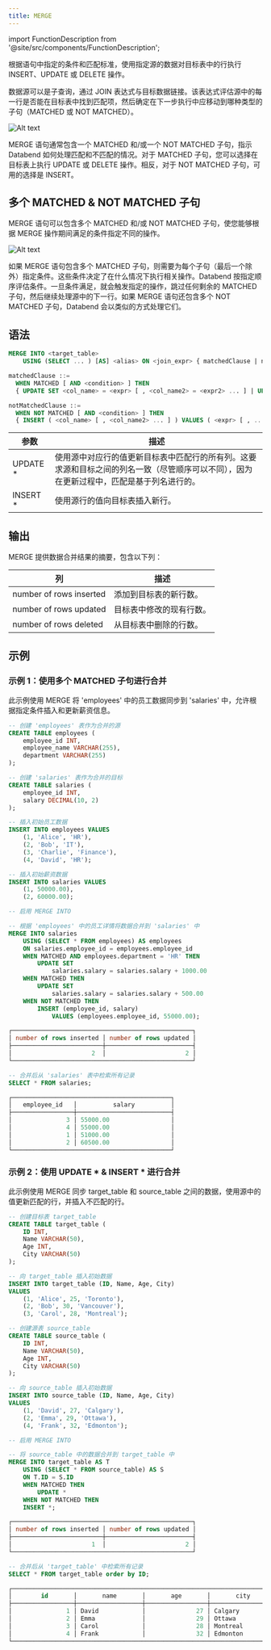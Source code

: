 ```yaml
---
title: MERGE
---
```


import FunctionDescription from '@site/src/components/FunctionDescription';

<FunctionDescription description="引入或更新于：v1.2.241"/>

根据语句中指定的条件和匹配标准，使用指定源的数据对目标表中的行执行 INSERT、UPDATE 或 DELETE 操作。

数据源可以是子查询，通过 JOIN 表达式与目标数据链接。该表达式评估源中的每一行是否能在目标表中找到匹配项，然后确定在下一步执行中应移动到哪种类型的子句（MATCHED 或 NOT MATCHED）。

![Alt text](/img/sql/merge-into-single-clause.jpeg)

MERGE 语句通常包含一个 MATCHED 和/或一个 NOT MATCHED 子句，指示 Databend 如何处理匹配和不匹配的情况。对于 MATCHED 子句，您可以选择在目标表上执行 UPDATE 或 DELETE 操作。相反，对于 NOT MATCHED 子句，可用的选择是 INSERT。

## 多个 MATCHED & NOT MATCHED 子句

MERGE 语句可以包含多个 MATCHED 和/或 NOT MATCHED 子句，使您能够根据 MERGE 操作期间满足的条件指定不同的操作。

![Alt text](/img/sql/merge-into-multi-clause.jpeg)

如果 MERGE 语句包含多个 MATCHED 子句，则需要为每个子句（最后一个除外）指定条件。这些条件决定了在什么情况下执行相关操作。Databend 按指定顺序评估条件。一旦条件满足，就会触发指定的操作，跳过任何剩余的 MATCHED 子句，然后继续处理源中的下一行。如果 MERGE 语句还包含多个 NOT MATCHED 子句，Databend 会以类似的方式处理它们。

## 语法

```sql
MERGE INTO <target_table>
    USING (SELECT ... ) [AS] <alias> ON <join_expr> { matchedClause | notMatchedClause } [ ... ]

matchedClause ::=
  WHEN MATCHED [ AND <condition> ] THEN
  { UPDATE SET <col_name> = <expr> [ , <col_name2> = <expr2> ... ] | UPDATE * | DELETE }

notMatchedClause ::=
  WHEN NOT MATCHED [ AND <condition> ] THEN
  { INSERT ( <col_name> [ , <col_name2> ... ] ) VALUES ( <expr> [ , ... ] ) | INSERT * }
```

| 参数      | 描述                                                                                                                                                                                                                                                                                                   |
| --------- | ------------------------------------------------------------------------------------------------------------------------------------------------------------------------------------------------------------------------------------------------------------------------------------------------------------- |
| UPDATE \* | 使用源中对应行的值更新目标表中匹配行的所有列。这要求源和目标之间的列名一致（尽管顺序可以不同），因为在更新过程中，匹配是基于列名进行的。 |
| INSERT \* | 使用源行的值向目标表插入新行。                                                                                                                                                                                                                                      |

## 输出

MERGE 提供数据合并结果的摘要，包含以下列：

| 列                  | 描述                                          |
| ----------------------- | ---------------------------------------------------- |
| number of rows inserted | 添加到目标表的新行数。         |
| number of rows updated  | 目标表中修改的现有行数。 |
| number of rows deleted  | 从目标表中删除的行数。         |

## 示例

### 示例 1：使用多个 MATCHED 子句进行合并

此示例使用 MERGE 将 'employees' 中的员工数据同步到 'salaries' 中，允许根据指定条件插入和更新薪资信息。

```sql
-- 创建 'employees' 表作为合并的源
CREATE TABLE employees (
    employee_id INT,
    employee_name VARCHAR(255),
    department VARCHAR(255)
);

-- 创建 'salaries' 表作为合并的目标
CREATE TABLE salaries (
    employee_id INT,
    salary DECIMAL(10, 2)
);

-- 插入初始员工数据
INSERT INTO employees VALUES
    (1, 'Alice', 'HR'),
    (2, 'Bob', 'IT'),
    (3, 'Charlie', 'Finance'),
    (4, 'David', 'HR');

-- 插入初始薪资数据
INSERT INTO salaries VALUES
    (1, 50000.00),
    (2, 60000.00);

-- 启用 MERGE INTO

-- 根据 'employees' 中的员工详情将数据合并到 'salaries' 中
MERGE INTO salaries
    USING (SELECT * FROM employees) AS employees
    ON salaries.employee_id = employees.employee_id
    WHEN MATCHED AND employees.department = 'HR' THEN
        UPDATE SET
            salaries.salary = salaries.salary + 1000.00
    WHEN MATCHED THEN
        UPDATE SET
            salaries.salary = salaries.salary + 500.00
    WHEN NOT MATCHED THEN
        INSERT (employee_id, salary)
            VALUES (employees.employee_id, 55000.00);

┌──────────────────────────────────────────────────┐
│ number of rows inserted │ number of rows updated │
├─────────────────────────┼────────────────────────┤
│                      2  │                      2 │
└──────────────────────────────────────────────────┘

-- 合并后从 'salaries' 表中检索所有记录
SELECT * FROM salaries;

┌────────────────────────────────────────────┐
│   employee_id   │          salary          │
├─────────────────┼──────────────────────────┤
│               3 │ 55000.00                 │
│               4 │ 55000.00                 │
│               1 │ 51000.00                 │
│               2 │ 60500.00                 │
└────────────────────────────────────────────┘
```

### 示例 2：使用 UPDATE \* & INSERT \* 进行合并

此示例使用 MERGE 同步 target_table 和 source_table 之间的数据，使用源中的值更新匹配的行，并插入不匹配的行。

```sql
-- 创建目标表 target_table
CREATE TABLE target_table (
    ID INT,
    Name VARCHAR(50),
    Age INT,
    City VARCHAR(50)
);

-- 向 target_table 插入初始数据
INSERT INTO target_table (ID, Name, Age, City)
VALUES
    (1, 'Alice', 25, 'Toronto'),
    (2, 'Bob', 30, 'Vancouver'),
    (3, 'Carol', 28, 'Montreal');

-- 创建源表 source_table
CREATE TABLE source_table (
    ID INT,
    Name VARCHAR(50),
    Age INT,
    City VARCHAR(50)
);

-- 向 source_table 插入初始数据
INSERT INTO source_table (ID, Name, Age, City)
VALUES
    (1, 'David', 27, 'Calgary'),
    (2, 'Emma', 29, 'Ottawa'),
    (4, 'Frank', 32, 'Edmonton');

-- 启用 MERGE INTO

-- 将 source_table 中的数据合并到 target_table 中
MERGE INTO target_table AS T
    USING (SELECT * FROM source_table) AS S
    ON T.ID = S.ID
    WHEN MATCHED THEN
        UPDATE *
    WHEN NOT MATCHED THEN
    INSERT *;

┌──────────────────────────────────────────────────┐
│ number of rows inserted │ number of rows updated │
├─────────────────────────┼────────────────────────┤
│                      1  │                      2 │
└──────────────────────────────────────────────────┘

-- 合并后从 'target_table' 中检索所有记录
SELECT * FROM target_table order by ID;

┌─────────────────────────────────────────────────────────────────────────┐
│        id       │       name       │       age       │       city       │
├─────────────────┼──────────────────┼─────────────────┼──────────────────┤
│               1 │ David            │              27 │ Calgary          │
│               2 │ Emma             │              29 │ Ottawa           │
│               3 │ Carol            │              28 │ Montreal         │
│               4 │ Frank            │              32 │ Edmonton         │
└─────────────────────────────────────────────────────────────────────────┘
```